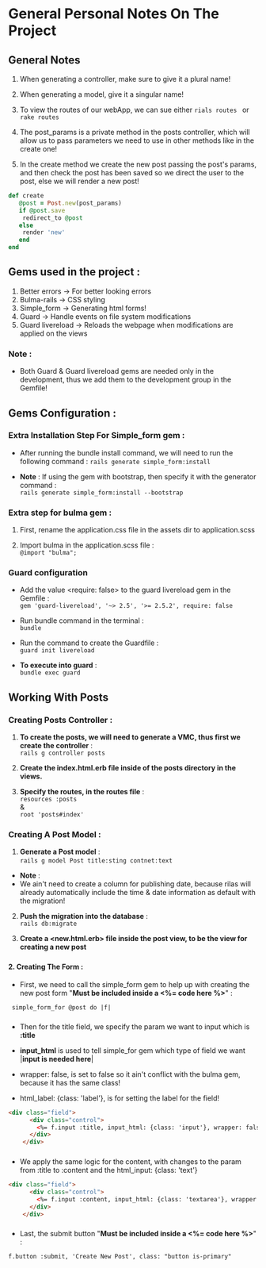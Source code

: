 # General Personal Notes On The Project


## General Notes

1. When generating a controller, make sure to give it a plural name!


2. When generating a model, give it a singular name!


3. To view the routes of our webApp, we can sue either `rials routes ` or `rake routes`


4. The post_params is a private method in the posts controller, which will allow us to pass parameters we need to use in other methods like in the create one!


5. In the create method we create the new post passing the post's params, and then check the post has been saved so we direct the user to the post, else we will render a new post!   
``` ruby
def create
   @post = Post.new(post_params)
   if @post.save
    redirect_to @post
   else
    render 'new'
   end
end
```

####
## Gems used in the project :
1. Better errors -> For better looking errors
2. Bulma-rails -> CSS styling
3. Simple_form -> Generating html forms!
4. Guard -> Handle events on file system modifications
5. Guard livereload -> Reloads the webpage when modifications are applied on the views

### Note :
* Both Guard & Guard livereload gems are needed only in the development, thus we add them to the development group in the Gemfile!

###
## Gems Configuration : 
###
### Extra Installation Step For Simple_form gem :
* After running the bundle install command, we will need to run the following command :
`rails generate simple_form:install`


* **Note** : If using the gem with bootstrap, then specify it with the generator command :   
`rails generate simple_form:install --bootstrap`

###
### Extra step for bulma gem :
1. First, rename the application.css file in the assets dir to application.scss 


2. Import bulma in the application.scss file :   
`@import "bulma"; `

###
### Guard configuration 

* Add the value <require: false> to the guard livereload gem in the Gemfile :      
`gem 'guard-livereload', '~> 2.5', '>= 2.5.2', require: false`


* Run bundle command in the terminal :     
`bundle`


* Run the command to create the Guardfile :    
`guard init livereload`


* **To execute into guard** :    
`bundle exec guard`


###
## Working With Posts
###
### Creating Posts Controller :
1. **To create the posts, we will need to generate a VMC, thus first we create the controller** :    
`rails g controller posts`


2. **Create the index.html.erb file inside of the posts directory in the views.**


3. **Specify the routes, in the routes file** :   
`resources :posts`    
&    
`root 'posts#index'`

###
### Creating A Post Model : 
1. **Generate a Post model** :    
`rails g model Post title:sting contnet:text`


* **Note** :
* We ain't need to create a column for publishing date, because rilas will already automatically include the time & date information as default with the migration!

2. **Push the migration into the database** :   
`rails db:migrate`


3. **Create a <new.html.erb> file inside the post view, to be the view for creating a new post** 

###
#### 2. Creating The Form :

* First, we need to call the simple_form gem to help up with creating the new post form "**Must be included inside a <%= code here %>**" :
```erbruby
 simple_form_for @post do |f| 
```

###
* Then for the title field, we specify the param we want to input which is **:title** 


* **input_html** is used to tell simple_for gem which type of field we want |**input is needed here**|


* wrapper: false, is set to false so it ain't conflict with the bulma gem, because it has the same class!


* html_label: {class: 'label'}, is for setting the label for the field!
```html
<div class="field">
      <div class="control">
        <%= f.input :title, input_html: {class: 'input'}, wrapper: false, label_html: {class: 'label'}  %>
      </div>
    </div>
```

###
* We apply the same logic for the content, with changes to the param from :title to :content and the html_input: {class: 'text'}
```html
<div class="field">
      <div class="control">
        <%= f.input :content, input_html: {class: 'textarea'}, wrapper: false, label_html: {class: 'label'} %>
      </div>
    </div>
```

###
* Last, the submit button "**Must be included inside a <%= code here %>**" : 
```erbruby
f.button :submit, 'Create New Post', class: "button is-primary" 
```

